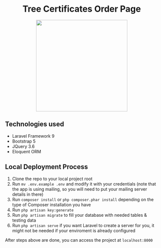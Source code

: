 <h1 align="center">Tree Certificates Order Page</h1>
<p align="center"><img src="https://i.imgur.com/vgHcTAp.png" width="300"></p>

## Technologies used

<ul> 
<li>Laravel Framework 9</li>
<li>Bootstrap 5</li>
<li>JQuery 3.6</li>
<li>Eloquent ORM</li>
</ul>

## Local Deployment Process

1. Clone the repo to your local project root
2. Run `mv .env.example .env` and modify it with your credentials (note that the app is using mailing, so you will need to put your mailing server details in there)
3. Run `composer install` or `php composer.phar install` depending on the type of Composer installation you have
4. Run `php artisan key:generate`
5. Run `php artisan migrate` to fill your database with needed tables & testing data
6. Run `php artisan serve` if you want Laravel to create a server for you, it might not be needed if your enviroment is already configured

After steps above are done, you can access the project at `localhost:8000`
